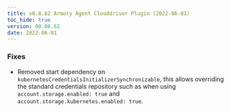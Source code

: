 ```yaml
---
title: v0.8.62 Armory Agent Clouddriver Plugin (2022-06-01)
toc_hide: true
version: 00.08.62
date: 2022-06-01
---
```


### Fixes
- Removed start dependency on `kubernetesCredentialsInitializerSynchronizable`, this allows overriding the standard credentials repository such as when using `account.storage.enabled: true` and `account.storage.kubernetes.enabled: true`.
